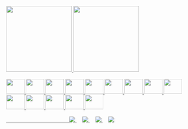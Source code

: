 <div>
          
<a href="https://github.com/Gvurdel">
<img loading="lazy" height="180em" src="https://github-readme-stats.vercel.app/api/top-langs/?username=gvurdel&layout=compact&langs_count=7&theme=dark"/>
<img loading="lazy" height="180em" src="https://github-readme-stats.vercel.app/api?username=gvurdel&show_icons=true&theme=dark&include_all_commits=true&count_private=true"/>
          
</div>

<br>

<div>  

<img loading="lazy" src="https://cdn.jsdelivr.net/gh/devicons/devicon@latest/icons/python/python-original.svg" width="50" height="40" />
<img loading="lazy" src="https://cdn.jsdelivr.net/gh/devicons/devicon@latest/icons/javascript/javascript-plain.svg" width="50" height="40" />
<img loading="lazy" src="https://cdn.jsdelivr.net/gh/devicons/devicon@latest/icons/php/php-original.svg" width="50" height="40" />
<img loading="lazy" src="https://cdn.jsdelivr.net/gh/devicons/devicon@latest/icons/html5/html5-original.svg" width="50" height="40" />
<img loading="lazy" src="https://cdn.jsdelivr.net/gh/devicons/devicon@latest/icons/css3/css3-original.svg" width="50" height="40" />
<img loading="lazy" src="https://cdn.jsdelivr.net/gh/devicons/devicon@latest/icons/postgresql/postgresql-original.svg" width="50" height="40" /> 
<img loading="lazy" src="https://cdn.jsdelivr.net/gh/devicons/devicon@latest/icons/mysql/mysql-original.svg" width="50" height="40" />         
<img loading="lazy" src="https://cdn.jsdelivr.net/gh/devicons/devicon@latest/icons/bootstrap/bootstrap-original-wordmark.svg" width="50" height="40" />
<img loading="lazy" src="https://cdn.jsdelivr.net/gh/devicons/devicon@latest/icons/django/django-plain.svg" width="50" height="40" />
<img loading="lazy" src="https://cdn.jsdelivr.net/gh/devicons/devicon@latest/icons/nodejs/nodejs-plain-wordmark.svg" width="50" height="40" />
<img loading="lazy" src="https://cdn.jsdelivr.net/gh/devicons/devicon@latest/icons/amazonwebservices/amazonwebservices-plain-wordmark.svg" width="50" height="40" />
<img loading="lazy" src="https://cdn.jsdelivr.net/gh/devicons/devicon@latest/icons/docker/docker-original-wordmark.svg" width="50" height="40" />
<img loading="lazy" src="https://cdn.jsdelivr.net/gh/devicons/devicon@latest/icons/canva/canva-original.svg" width="50" height="40" />
<img loading="lazy" src="https://cdn.jsdelivr.net/gh/devicons/devicon@latest/icons/githubcodespaces/githubcodespaces-original.svg"  width="50" height="40"/>
          
</div>

<br>

<div>
         &nbsp;&nbsp;&nbsp;
          &nbsp;&nbsp;&nbsp;
          &nbsp;&nbsp;&nbsp;
          &nbsp;&nbsp;&nbsp;
          &nbsp;&nbsp;&nbsp;
          &nbsp;&nbsp;&nbsp;
          &nbsp;&nbsp;&nbsp;
          &nbsp;&nbsp;&nbsp;
          &nbsp;&nbsp;&nbsp;
          &nbsp;&nbsp;&nbsp;
          &nbsp;&nbsp;&nbsp;
        
       

  <a href="https://www.linkedin.com/in/gvurdel/" target="_blank">
  <img src="https://img.shields.io/badge/LinkedIn-0077B5?style=for-the-badge&logo=linkedin&logoColor=white">
            </a>
&nbsp;&nbsp;&nbsp;

          
  <a href="mailto:gvurdel@gmail.com" target="_blank">
  <img src="https://img.shields.io/badge/Gmail-D14836?style=for-the-badge&logo=gmail&logoColor=white">
            </a>
&nbsp;&nbsp;&nbsp;
  
  <a href="https://www.facebook.com/gvurdel" target="_blank">
  <img src="https://img.shields.io/badge/Facebook-1877F2?style=for-the-badge&logo=facebook&logoColor=white">
  </a>
 &nbsp;&nbsp;&nbsp;

  <a href="https://discord.gg/sYYvUbBT" target="_blank">
  <img src="https://img.shields.io/badge/Discord-7289DA?style=for-the-badge&logo=discord&logoColor=white">
  </a>
  
</div>




          
